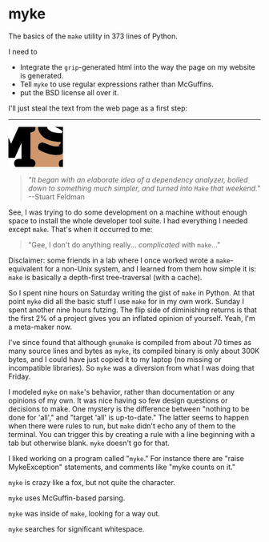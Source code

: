 # myke
The basics of the `make` utility in 373 lines of Python.

I need to
* Integrate the `grip`-generated html into the way the page on my website is generated.
* Tell `myke` to use regular expressions rather than McGuffins.
* put the BSD license all over it.
  
I'll just steal the text from the web page as a first step:

---
![Myke logo](myke2_thumb.png)

> *"It began with an elaborate idea of a dependency analyzer, boiled down to something much simpler, and turned into `Make` that weekend."*<br>--Stuart Feldman

See, I was trying to do some development on a machine without enough space to install the whole developer tool suite.  I had everything I needed except `make`.  That's when it occurred to me:

> "Gee, I don't do anything really... *complicated* with `make`..."

Disclaimer: some friends in a lab where I once worked wrote a `make`-equivalent for a non-Unix system, and I learned from them how simple it is: `make` is basically a depth-first tree-traversal (with a cache).

So I spent nine hours on Saturday writing the gist of `make` in Python. At that point `myke` did all the basic stuff I use `make` for in my own work. Sunday I spent another nine hours futzing. The flip side of diminishing returns is that the first 2% of a project gives you an inflated opinion of yourself. Yeah, I'm a meta-maker now.

I've since found that although `gnumake` is compiled from about 70 times as many source lines and bytes as `myke`, its compiled binary is only about 300K bytes, and I could have just copied it to my laptop (no missing or incompatible libraries). So `myke` was a diversion from what I was doing that Friday.

I modeled `myke` on `make`'s behavior, rather than documentation or any opinions of my own. It was nice having so few design questions or decisions to make. One mystery is the difference between "nothing to be done for 'all'," and "target 'all' is up-to-date." The latter seems to happen when there were rules to run, but `make` didn't echo any of them to the terminal. You can trigger this by creating a rule with a line beginning with a tab but otherwise blank. `myke` doesn't go for that.

I liked working on a program called "`myke`." For instance there are "raise MykeException" statements, and comments like "myke counts on it."

`myke` is crazy like a fox, but not quite the character.

`myke` uses McGuffin-based parsing.

`myke` was inside of `make`, looking for a way out.

`myke` searches for significant whitespace.
